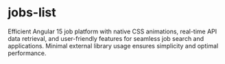 # jobs-list
Efficient Angular 15 job platform with native CSS animations, real-time API data retrieval, and user-friendly features for seamless job search and applications. Minimal external library usage ensures simplicity and optimal performance.
